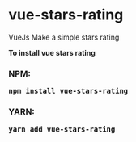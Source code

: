 # vue-stars-rating
<p>VueJs Make a simple stars rating</p>
<b>To install vue stars rating</b>
<h3>NPM:</h3>
<pre><b>npm install vue-stars-rating</b></pre>
<h3>YARN:</h3>
<pre><b>yarn add vue-stars-rating</b></pre>